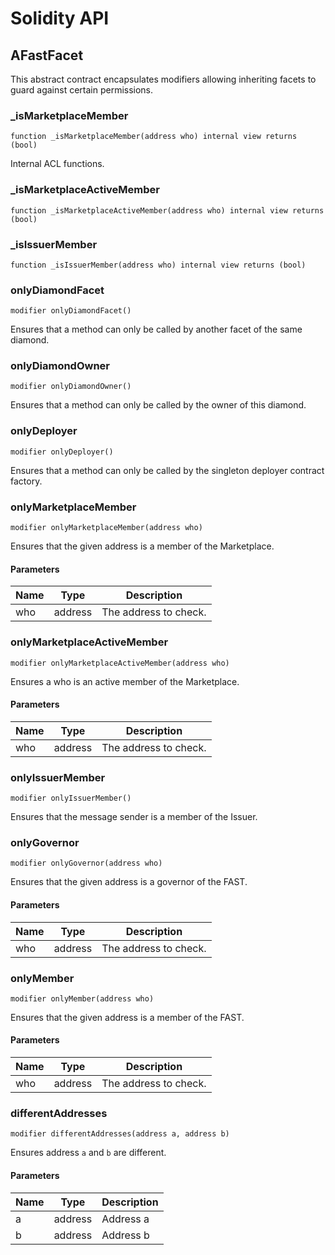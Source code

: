 # Solidity API

## AFastFacet

This abstract contract encapsulates modifiers allowing inheriting facets to guard against
certain permissions.

### _isMarketplaceMember

```solidity
function _isMarketplaceMember(address who) internal view returns (bool)
```

Internal ACL functions.

### _isMarketplaceActiveMember

```solidity
function _isMarketplaceActiveMember(address who) internal view returns (bool)
```

### _isIssuerMember

```solidity
function _isIssuerMember(address who) internal view returns (bool)
```

### onlyDiamondFacet

```solidity
modifier onlyDiamondFacet()
```

Ensures that a method can only be called by another facet of the same diamond.

### onlyDiamondOwner

```solidity
modifier onlyDiamondOwner()
```

Ensures that a method can only be called by the owner of this diamond.

### onlyDeployer

```solidity
modifier onlyDeployer()
```

Ensures that a method can only be called by the singleton deployer contract factory.

### onlyMarketplaceMember

```solidity
modifier onlyMarketplaceMember(address who)
```

Ensures that the given address is a member of the Marketplace.

#### Parameters

| Name | Type | Description |
| ---- | ---- | ----------- |
| who | address | The address to check. |

### onlyMarketplaceActiveMember

```solidity
modifier onlyMarketplaceActiveMember(address who)
```

Ensures a who is an active member of the Marketplace.

#### Parameters

| Name | Type | Description |
| ---- | ---- | ----------- |
| who | address | The address to check. |

### onlyIssuerMember

```solidity
modifier onlyIssuerMember()
```

Ensures that the message sender is a member of the Issuer.

### onlyGovernor

```solidity
modifier onlyGovernor(address who)
```

Ensures that the given address is a governor of the FAST.

#### Parameters

| Name | Type | Description |
| ---- | ---- | ----------- |
| who | address | The address to check. |

### onlyMember

```solidity
modifier onlyMember(address who)
```

Ensures that the given address is a member of the FAST.

#### Parameters

| Name | Type | Description |
| ---- | ---- | ----------- |
| who | address | The address to check. |

### differentAddresses

```solidity
modifier differentAddresses(address a, address b)
```

Ensures address `a` and `b` are different.

#### Parameters

| Name | Type | Description |
| ---- | ---- | ----------- |
| a | address | Address a |
| b | address | Address b |

